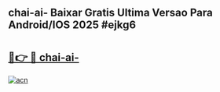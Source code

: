 ## chai-ai- Baixar Gratis Ultima Versao Para Android/IOS 2025 #ejkg6

# <h2><a href="https://ainizakaria.my?title=chai-ai-&ref=20M">🔗👉 🔴 chai-ai-</a></h2>

[![acn](https://github.com/user-attachments/assets/0f9c940e-d8b0-45ae-aac7-cd30a18b3e1c)](https://ainizakaria.my?title=chai-ai-&ref=20M)


